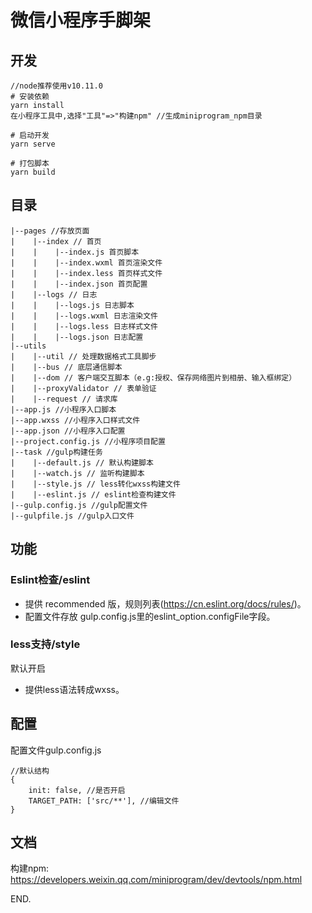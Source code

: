 # 微信小程序手脚架

## 开发

```
//node推荐使用v10.11.0
# 安装依赖
yarn install
在小程序工具中,选择"工具"=>"构建npm" //生成miniprogram_npm目录

# 启动开发
yarn serve

# 打包脚本
yarn build

```

## 目录
```
|--pages //存放页面
|    |--index // 首页
|    |    |--index.js 首页脚本
|    |    |--index.wxml 首页渲染文件
|    |    |--index.less 首页样式文件
|    |    |--index.json 首页配置
|    |--logs // 日志
|    |    |--logs.js 日志脚本
|    |    |--logs.wxml 日志渲染文件
|    |    |--logs.less 日志样式文件
|    |    |--logs.json 日志配置
|--utils
|    |--util // 处理数据格式工具脚步
|    |--bus // 底层通信脚本
|    |--dom // 客户端交互脚本（e.g:授权、保存网络图片到相册、输入框绑定）
|    |--proxyValidator // 表单验证
|    |--request // 请求库
|--app.js //小程序入口脚本
|--app.wxss //小程序入口样式文件
|--app.json //小程序入口配置
|--project.config.js //小程序项目配置
|--task //gulp构建任务
|    |--default.js // 默认构建脚本
|    |--watch.js // 监听构建脚本
|    |--style.js // less转化wxss构建文件
|    |--eslint.js // eslint检查构建文件
|--gulp.config.js //gulp配置文件
|--gulpfile.js //gulp入口文件
```



## 功能
### Eslint检查/eslint

+ 提供 recommended 版，规则列表(https://cn.eslint.org/docs/rules/)。
+ 配置文件存放 gulp.config.js里的eslint_option.configFile字段。

### less支持/style
默认开启

+ 提供less语法转成wxss。


## 配置
配置文件gulp.config.js

```
//默认结构
{
    init: false, //是否开启
    TARGET_PATH: ['src/**'], //编辑文件
}
```

## 文档

构建npm: https://developers.weixin.qq.com/miniprogram/dev/devtools/npm.html

END.